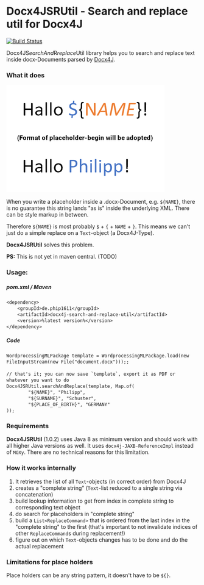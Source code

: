 # Docx4JSRUtil - Search and replace util for Docx4J

[![Build Status](https://travis-ci.com/phip1611/docx4j-search-and-replace-util.svg?branch=master)](https://travis-ci.com/phip1611/docx4j-search-and-replace-util)

Docx4JS*earchAnd*R*replace*Util library helps you to search and replace text inside docx-Documents parsed by [Docx4J](https://github.com/plutext/docx4j).

### What it does

![alt text](demo_word_screenshot.png "Example: above: original word document; below: after replacement")

When you write a placeholder inside a .docx-Document, e.g. `${NAME}`, there is no guarantee
this string lands "as is" inside the underlying XML. There can be style markup in between.

Therefore `${NAME}` is most probably `$` + `{` + `NAME` + `}`.
This means we can't just do a simple replace on a `Text`-object (a Docx4J-Type).

**Docx4JSRUtil** solves this problem.


**PS:** This is not yet in maven central. (TODO)

### Usage:

##### pom.xml / Maven
    <dependency>
        <groupId>de.phip1611</groupId>
        <artifactId>docx4j-search-and-replace-util</artifactId>
        <version>%latest version%</version>
    </dependency>
    
##### Code
           
    WordprocessingMLPackage template = WordprocessingMLPackage.load(new FileInputStream(new File("document.docx")));;
    
    // that's it; you can now save `template`, export it as PDF or whatever you want to do
    Docx4JSRUtil.searchAndReplace(template, Map.of(
            "${NAME}", "Philipp",
            "${SURNAME}", "Schuster",
            "${PLACE_OF_BIRTH}", "GERMANY"
    ));

### Requirements

**Docx4JSRUtil** (1.0.2) uses Java 8 as minimum version and should work with all
higher Java versions as well. It uses `docx4j-JAXB-ReferenceImpl` instead of `MOXy`.
There are no technical reasons for this limitation.

### How it works internally

1. It retrieves the list of all `Text`-objects (in correct order) from Docx4J
2. creates a "complete string" (`Text`-list reduced to a single string via concatenation)
3. build lookup information to get from index in complete string to corresponding text object
4. do search for placeholders in "complete string"
5. build a `List<ReplaceCommand>` that is ordered from the last index in the "complete string" 
   to the first (that's important to not invalidate indices of other `ReplaceCommand`s during replacement!)
6. figure out on which `Text`-objects changes has to be done and do the actual replacement   

### Limitations for place holders

Place holders can be any string pattern, it doesn't have to be `${}`.
